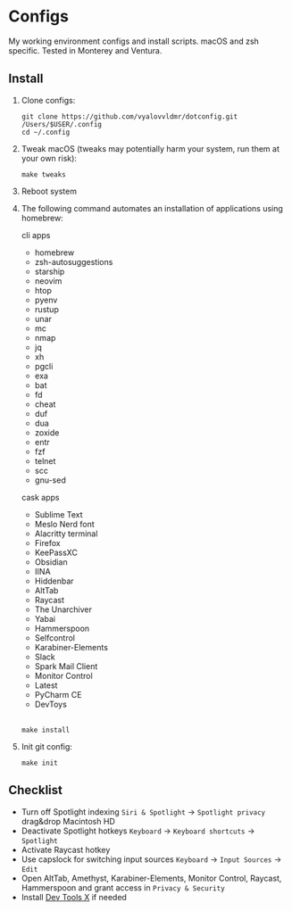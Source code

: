 # Configs
My working environment configs and install scripts. macOS and zsh specific. Tested in Monterey and Ventura.

## Install

1. Clone configs:
    ```
    git clone https://github.com/vyalovvldmr/dotconfig.git /Users/$USER/.config
    cd ~/.config
    ```
1. Tweak macOS (tweaks may potentially harm your system, run them at your own risk):
    ```
    make tweaks
    ```
1. Reboot system
1. The following command automates an installation of applications using homebrew:

    cli apps
    - homebrew
    - zsh-autosuggestions
    - starship
    - neovim
    - htop
    - pyenv
    - rustup
    - unar
    - mc
    - nmap
    - jq
    - xh
    - pgcli
    - exa
    - bat
    - fd
    - cheat
    - duf
    - dua
    - zoxide
    - entr
    - fzf
    - telnet
    - scc
    - gnu-sed

    cask apps
    - Sublime Text
    - Meslo Nerd font
    - Alacritty terminal
    - Firefox
    - KeePassXC
    - Obsidian
    - IINA
    - Hiddenbar
    - AltTab
    - Raycast
    - The Unarchiver
    - Yabai
    - Hammerspoon
    - Selfcontrol
    - Karabiner-Elements
    - Slack
    - Spark Mail Client
    - Monitor Control
    - Latest
    - PyCharm CE
    - DevToys
    <br/><br/>
    ```
    make install
    ```
1. Init git config:
    ```
    make init
    ```

## Checklist

- Turn off Spotlight indexing `Siri & Spotlight` -> `Spotlight privacy` drag&drop Macintosh HD
- Deactivate Spotlight hotkeys `Keyboard` -> `Keyboard shortcuts` -> `Spotlight`
- Activate Raycast hotkey
- Use capslock for switching input sources `Keyboard` -> `Input Sources` -> `Edit`
- Open AltTab, Amethyst, Karabiner-Elements, Monitor Control, Raycast, Hammerspoon and grant access in `Privacy & Security`
- Install [Dev Tools X](https://github.com/fosslife/devtools-x) if needed
